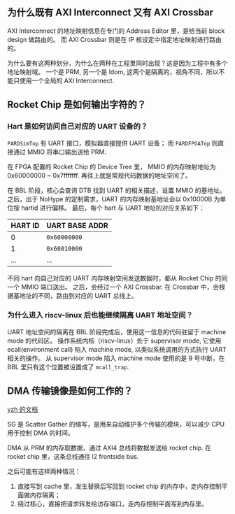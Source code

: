 ## 为什么既有 AXI Interconnect 又有 AXI Crossbar

AXI Interconnect 的地址映射信息在专门的 Address Editor 里，是给当前 block design 做路由的。
而 AXI Crossbar 则是在 IP 核设定中指定地址映射进行路由的。

为什么要有这两种划分，为什么在两种在工程里同时出现？这是因为工程中有多个地址映射域。
一个是 PRM, 另一个是 ldom, 这两个是隔离的，视角不同，所以不能只使用一个全局的 AXI Interconnect.

## Rocket Chip 是如何输出字符的？

### Hart 是如何访问自己对应的 UART 设备的？

`PARDSimTop` 有 UART 接口，模拟器直接提供 UART 设备； 而 `PARDFPGATop` 则直接通过 MMIO 将串口输出送给 PRM.

在 FPGA 配置的 Rocket Chip 的 Device Tree 里， MMIO 的内存映射地址为 0x60000000 ~ 0x7fffffff. 再往上就是常规代码数据的地址空间了。

在 BBL 阶段，核心会查询 DTB 找到 UART 的相关描述，设置 MMIO 的基地址。 之后，出于 NoHype 的定制需求，UART 的内存映射基地址会以 0x10000B 为单位按 hartid 进行偏移。 最后，每个 hart 与 UART 地址的对应关系如下：

 | HART ID | UART BASE ADDR |
 | ------- | -------------- |
 | 0       | `0x60000000`   |
 | 1       | `0x60010000`   |
 | ...     | ...            |

不同 hart 向自己对应的 UART 内存映射空间发送数据时，都从 Rocket Chip 的同一个 MMIO 端口送出。 之后，会经过一个 AXI Crossbar. 在 Crossbar 中，会根据基地址的不同，路由到对应的 UART 总线上。

### 为什么进入 riscv-linux 后也能继续隔离 UART 地址空间？

UART 地址空间的隔离在 BBL 阶段完成后，使用这一信息的代码驻留于 machine mode 的代码区。 操作系统内核（riscv-linux）处于 supervisor mode, 它使用 ecall(environment call) 陷入 machine mode, 以类似系统调用的方式执行 UART 相关的操作。 从 supervisor mode 陷入 machine mode 使用的是 9 号中断，在 BBL 里只有这个位置被设置成了 `mcall_trap`.

## DMA 传输镜像是如何工作的？

[yzh 的文档](http://10.30.7.141/pard/riscv_pard_fpga/issues/33)

SG 是 Scatter Gather 的缩写，是用来自动维护多个传输的模块，可以减少 CPU 用于控制 DMA 的时间。

DMA 从 PRM 的内存取数据，通过 AXI4 总线将数据发送给 rocket chip.
在 rocket chip 里，这条总线通往 l2 frontside bus.

之后可能有这样两种情况：

 1.  直接写到 cache 里，发生替换后写回到 rocket chip 的内存中，走内存控制平面做内存隔离；
 2.  绕过核心，直接把请求转发给访存端口，走内存控制平面写到内存里。
